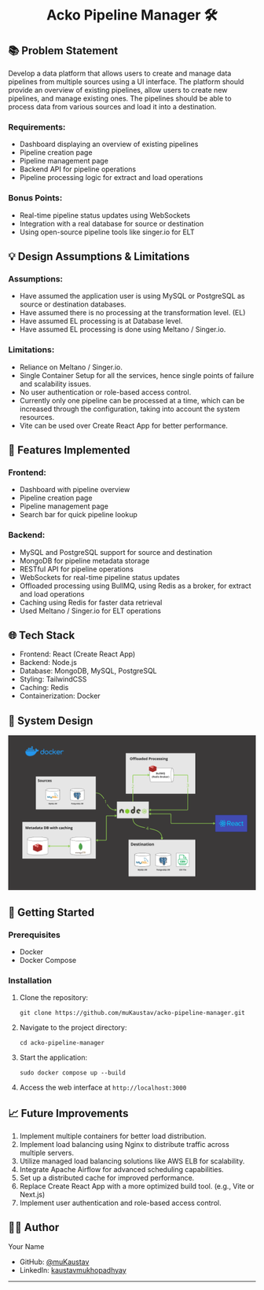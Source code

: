 <h1 align="center">Acko Pipeline Manager 🛠️</h1>

## 📚 Problem Statement

Develop a data platform that allows users to create and manage data pipelines from multiple sources using a UI interface. The platform should provide an overview of existing pipelines, allow users to create new pipelines, and manage existing ones. The pipelines should be able to process data from various sources and load it into a destination.

### Requirements:

- Dashboard displaying an overview of existing pipelines
- Pipeline creation page
- Pipeline management page
- Backend API for pipeline operations
- Pipeline processing logic for extract and load operations

### Bonus Points:

- Real-time pipeline status updates using WebSockets
- Integration with a real database for source or destination
- Using open-source pipeline tools like singer.io for ELT

## 💡 Design Assumptions & Limitations
### Assumptions:
- Have assumed the application user is using MySQL or PostgreSQL as source or destination databases.
- Have assumed there is no processing at the transformation level. (EL)
- Have assumed EL processing is at Database level.
- Have assumed EL processing is done using Meltano / Singer.io.

### Limitations:
- Reliance on Meltano / Singer.io.
- Single Container Setup for all the services, hence single points of failure and scalability issues.
- No user authentication or role-based access control.
- Currently only one pipeline can be processed at a time, which can be increased through the configuration, taking into account the system resources.
- Vite can be used over Create React App for better performance.



## 🎯 Features Implemented

### Frontend:

- Dashboard with pipeline overview
- Pipeline creation page
- Pipeline management page
- Search bar for quick pipeline lookup

### Backend:

- MySQL and PostgreSQL support for source and destination
- MongoDB for pipeline metadata storage
- RESTful API for pipeline operations
- WebSockets for real-time pipeline status updates
- Offloaded processing using BullMQ, using Redis as a broker, for extract and load operations
- Caching using Redis for faster data retrieval
- Used Meltano / Singer.io for ELT operations

## 🌐 Tech Stack

- Frontend: React (Create React App)
- Backend: Node.js
- Database: MongoDB, MySQL, PostgreSQL
- Styling: TailwindCSS
- Caching: Redis
- Containerization: Docker

## 📝 System Design

<p align = center>
    <img alt="Project Logo" src="https://raw.githubusercontent.com/muKaustav/acko-pipeline-manager/main/assets/arch.png" target="_blank" />
</p>

## 🚀 Getting Started

### Prerequisites

- Docker
- Docker Compose

### Installation

1. Clone the repository:

   ```
   git clone https://github.com/muKaustav/acko-pipeline-manager.git
   ```

2. Navigate to the project directory:

   ```
   cd acko-pipeline-manager
   ```

3. Start the application:

   ```
   sudo docker compose up --build
   ```

4. Access the web interface at `http://localhost:3000`

## 📈 Future Improvements

1. Implement multiple containers for better load distribution.
2. Implement load balancing using Nginx to distribute traffic across multiple servers.
3. Utilize managed load balancing solutions like AWS ELB for scalability.
4. Integrate Apache Airflow for advanced scheduling capabilities.
5. Set up a distributed cache for improved performance.
6. Replace Create React App with a more optimized build tool. (e.g., Vite or Next.js)
7. Implement user authentication and role-based access control.

## 👨‍💻 Author

Your Name

- GitHub: [@muKaustav](https://github.com/muKaustav)
- LinkedIn: [kaustavmukhopadhyay](https://www.linkedin.com/in/kaustavmukhopadhyay/)

---

